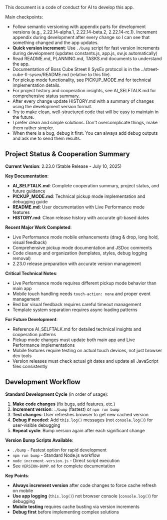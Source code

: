 This document is a code of conduct for AI to develop this app.

Main checkpoints:
- Follow semantic versioning with appendix parts for development versions (e.g., 2.22.14-alpha.1, 2.22.14-beta.2, 2.22.14-rc.1). Increment appendix during development after every change so I can see that something changed and the app updates.
- **Quick version increment**: Use `./bump` script for fast version increments during development (updates constants.js, app.js, sw.js automatically)
- Read README.md, PLANNING.md, TASKS.md documents to understand the app.
- Documentation of Boss Cube Street II SysEx protocol is in the ../street-cube-II-sysex/README.md (relative to this file).
- For pickup mode functionality, see PICKUP_MODE.md for technical implementation details.
- For project history and cooperation insights, see AI_SELFTALK.md for comprehensive status summary.
- After every change update HISTORY.md with a summary of changes using the development version format.
- Try to make clean, well-structured code that will be easy to maintain in the future.
- I prefer clean and simple solutions. Don't overcomplicate things, make them rather simpler.
- When there is a bug, debug it first. You can always add debug outputs and ask me to send them results.

## Project Status & Cooperation Summary

**Current Version**: 2.23.0 (Stable Release - July 10, 2025)

**Key Documentation**:
- **AI_SELFTALK.md**: Complete cooperation summary, project status, and future guidance
- **PICKUP_MODE.md**: Technical pickup mode implementation and debugging guide
- **README.md**: User documentation with Live Performance mode features
- **HISTORY.md**: Clean release history with accurate git-based dates

**Recent Major Work Completed**:
- Live Performance mode mobile enhancements (drag & drop, long hold, visual feedback)
- Comprehensive pickup mode documentation and JSDoc comments
- Code cleanup and organization (templates, styles, debug logging removal)
- 2.23.0 release preparation with accurate version management

**Critical Technical Notes**:
- Live Performance mode requires different pickup mode behavior than main app
- Mobile touch handling needs `touch-action: none` and proper event management
- Red bar visual feedback requires careful timeout management
- Template system separation requires async loading patterns

**For Future Development**:
- Reference AI_SELFTALK.md for detailed technical insights and cooperation patterns
- Pickup mode changes must update both main app and Live Performance implementations
- Mobile features require testing on actual touch devices, not just browser dev tools
- Version releases must check actual git dates and update all JavaScript files consistently

## Development Workflow

**Standard Development Cycle** (in order of usage):

1. **Make code changes** (fix bugs, add features, etc.)
2. **Increment version**: `./bump` (fastest) or `npm run bump`
3. **Test changes**: User refreshes browser to get new cached version
4. **Debug if needed**: Add `this.log()` messages (not `console.log()`) for user-visible debugging
5. **Repeat cycle**: Bump version again after each significant change

**Version Bump Scripts Available**:
- `./bump` - Fastest option for rapid development
- `npm run bump` - Standard Node.js workflow
- `node increment-version.js` - Direct script execution
- See `VERSION-BUMP.md` for complete documentation

**Key Points**:
- **Always increment version** after code changes to force cache refresh on mobile
- **Use app logging** (`this.log()`) not browser console (`console.log()`) for debugging
- **Mobile testing** requires cache busting via version increments
- **Debug first** before implementing complex solutions
